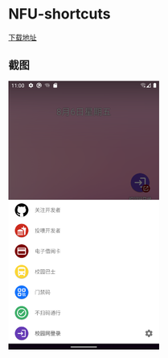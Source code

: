 # NFU-shortcuts

[下载地址](https://www.pgyer.com/ynis)  

## 截图  
<img src="https://github.com/bqliang/NFU-shortcuts/blob/main/Screenshot_1.png?raw=true" width="300">
